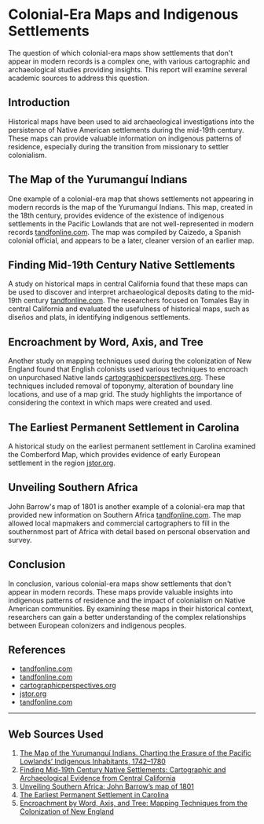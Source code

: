 # Colonial-Era Maps and Indigenous Settlements
The question of which colonial-era maps show settlements that don't appear in modern records is a complex one, with various cartographic and archaeological studies providing insights. This report will examine several academic sources to address this question.

## Introduction
Historical maps have been used to aid archaeological investigations into the persistence of Native American settlements during the mid-19th century. These maps can provide valuable information on indigenous patterns of residence, especially during the transition from missionary to settler colonialism.

## The Map of the Yurumanguí Indians
One example of a colonial-era map that shows settlements not appearing in modern records is the map of the Yurumanguí Indians. This map, created in the 18th century, provides evidence of the existence of indigenous settlements in the Pacific Lowlands that are not well-represented in modern records [tandfonline.com](https://www.tandfonline.com/doi/full/10.1080/00822884.2020.1774964). The map was compiled by Caizedo, a Spanish colonial official, and appears to be a later, cleaner version of an earlier map.

## Finding Mid-19th Century Native Settlements
A study on historical maps in central California found that these maps can be used to discover and interpret archaeological deposits dating to the mid-19th century [tandfonline.com](https://www.tandfonline.com/doi/full/10.1080/00934690.2017.1416849). The researchers focused on Tomales Bay in central California and evaluated the usefulness of historical maps, such as diseños and plats, in identifying indigenous settlements.

## Encroachment by Word, Axis, and Tree
Another study on mapping techniques used during the colonization of New England found that English colonists used various techniques to encroach on unpurchased Native lands [cartographicperspectives.org](https://cartographicperspectives.org/index.php/journal/article/view/cp48-pearce). These techniques included removal of toponymy, alteration of boundary line locations, and use of a map grid. The study highlights the importance of considering the context in which maps were created and used.

## The Earliest Permanent Settlement in Carolina
A historical study on the earliest permanent settlement in Carolina examined the Comberford Map, which provides evidence of early European settlement in the region [jstor.org](https://www.jstor.org/stable/10.2307/1905050?origin=crossref).

## Unveiling Southern Africa
John Barrow's map of 1801 is another example of a colonial-era map that provided new information on Southern Africa [tandfonline.com](https://www.tandfonline.com/doi/full/10.1080/23729333.2021.1922808). The map allowed local mapmakers and commercial cartographers to fill in the southernmost part of Africa with detail based on personal observation and survey.

## Conclusion
In conclusion, various colonial-era maps show settlements that don't appear in modern records. These maps provide valuable insights into indigenous patterns of residence and the impact of colonialism on Native American communities. By examining these maps in their historical context, researchers can gain a better understanding of the complex relationships between European colonizers and indigenous peoples.

## References
- [tandfonline.com](https://www.tandfonline.com/doi/full/10.1080/00822884.2020.1774964)
- [tandfonline.com](https://www.tandfonline.com/doi/full/10.1080/00934690.2017.1416849)
- [cartographicperspectives.org](https://cartographicperspectives.org/index.php/journal/article/view/cp48-pearce)
- [jstor.org](https://www.jstor.org/stable/10.2307/1905050?origin=crossref)
- [tandfonline.com](https://www.tandfonline.com/doi/full/10.1080/23729333.2021.1922808)

---
## Web Sources Used

1. [The Map of the Yurumanguí Indians. Charting the Erasure of the Pacific Lowlands’ Indigenous Inhabitants, 1742–1780](https://www.tandfonline.com/doi/full/10.1080/00822884.2020.1774964)
2. [Finding Mid-19th Century Native Settlements: Cartographic and Archaeological Evidence from Central California](https://www.tandfonline.com/doi/full/10.1080/00934690.2017.1416849)
3. [Unveiling Southern Africa: John Barrow’s map of 1801](https://www.tandfonline.com/doi/full/10.1080/23729333.2021.1922808)
4. [The Earliest Permanent Settlement in Carolina](https://www.jstor.org/stable/10.2307/1905050?origin=crossref)
5. [Encroachment by Word, Axis, and Tree: Mapping Techniques from the Colonization of New England](https://cartographicperspectives.org/index.php/journal/article/view/cp48-pearce)
